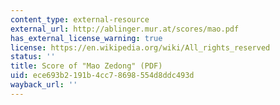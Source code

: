 ```yaml
---
content_type: external-resource
external_url: http://ablinger.mur.at/scores/mao.pdf
has_external_license_warning: true
license: https://en.wikipedia.org/wiki/All_rights_reserved
status: ''
title: Score of "Mao Zedong" (PDF)
uid: ece693b2-191b-4cc7-8698-554d8ddc493d
wayback_url: ''
---
```

